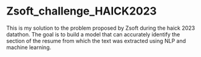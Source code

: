 # Zsoft_challenge_HAICK2023
This is my solution to the problem proposed by Zsoft during the haick 2023 datathon. The goal is to build a model that can accurately identify the section of the resume from which the text was extracted using NLP and machine learning.
